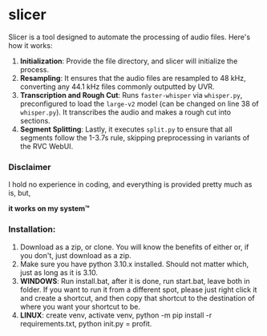 # slicer

Slicer is a tool designed to automate the processing of audio files. Here's how it works:

1. **Initialization**: Provide the file directory, and slicer will initialize the process.
2. **Resampling**: It ensures that the audio files are resampled to 48 kHz, converting any 44.1 kHz files commonly outputted by UVR.
3. **Transcription and Rough Cut**: Runs `faster-whisper` via `whisper.py`, preconfigured to load the `large-v2` model (can be changed on line 38 of `whisper.py`). It transcribes the audio and makes a rough cut into sections.
4. **Segment Splitting**: Lastly, it executes `split.py` to ensure that all segments follow the 1-3.7s rule, skipping preprocessing in variants of the RVC WebUI.


### Disclaimer

I hold no experience in coding, and everything is provided pretty much as is, but,

 **it works on my system™**




### Installation:

1. Download as a zip, or clone. You will know the benefits of either or, if you don't, just download as a zip.
2. Make sure you have python 3.10.x installed. Should not matter which, just as long as it is 3.10.
3. **WINDOWS**: Run install.bat, after it is done, run start.bat, leave both in folder. If you want to run it from a different spot, please just right click it and create a shortcut, and then copy that shortcut to the destination of where you want your shortcut to be. 
4. **LINUX**: create venv, activate venv, python -m pip install -r requirements.txt, python init.py = profit.
